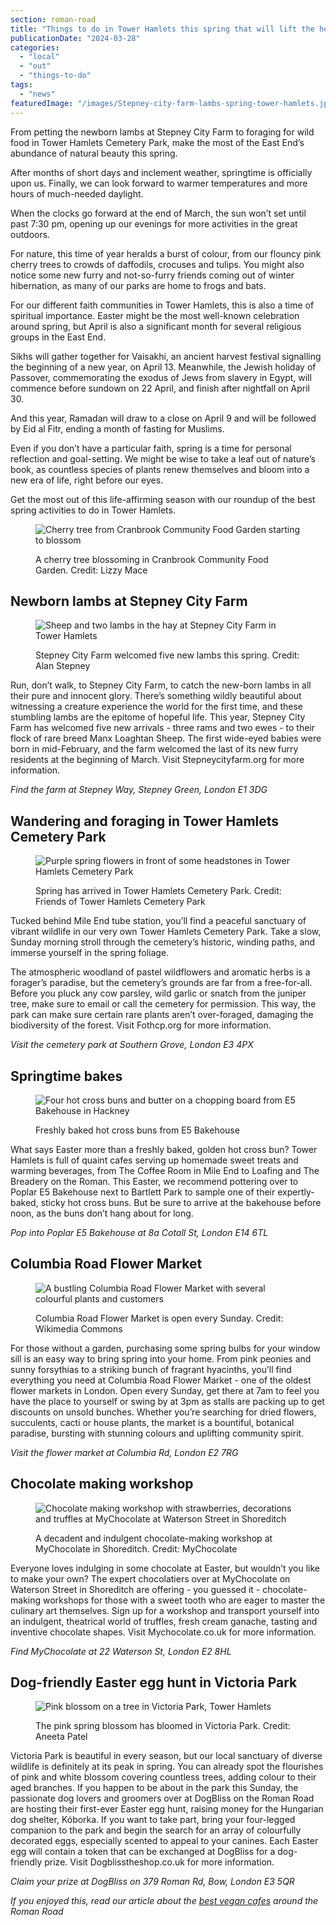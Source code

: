 ```yaml
---
section: roman-road
title: "Things to do in Tower Hamlets this spring that will lift the heart"
publicationDate: "2024-03-28"
categories: 
  - "local"
  - "out"
  - "things-to-do"
tags: 
  - "news"
featuredImage: "/images/Stepney-city-farm-lambs-spring-tower-hamlets.jpg"
---
```


From petting the newborn lambs at Stepney City Farm to foraging for wild food in Tower Hamlets Cemetery Park, make the most of the East End’s abundance of natural beauty this spring. 

After months of short days and inclement weather, springtime is officially upon us. Finally, we can look forward to warmer temperatures and more hours of much-needed daylight.

When the clocks go forward at the end of March, the sun won’t set until past 7:30 pm, opening up our evenings for more activities in the great outdoors.

For nature, this time of year heralds a burst of colour, from our flouncy pink cherry trees to crowds of daffodils, crocuses and tulips. You might also notice some new furry and not-so-furry friends coming out of winter hibernation, as many of our parks are home to frogs and bats.

For our different faith communities in Tower Hamlets, this is also a time of spiritual importance. Easter might be the most well-known celebration around spring, but April is also a significant month for several religious groups in the East End.

Sikhs will gather together for Vaisakhi, an ancient harvest festival signalling the beginning of a new year, on April 13. Meanwhile, the Jewish holiday of Passover, commemorating the exodus of Jews from slavery in Egypt, will commence before sundown on 22 April, and finish after nightfall on April 30.

And this year, Ramadan will draw to a close on April 9 and will be followed by Eid al Fitr, ending a month of fasting for Muslims.

Even if you don’t have a particular faith, spring is a time for personal reflection and goal-setting. We might be wise to take a leaf out of nature’s book, as countless species of plants renew themselves and bloom into a new era of life, right before our eyes.

Get the most out of this life-affirming season with our roundup of the best spring activities to do in Tower Hamlets.

<figure>

![Cherry tree from Cranbrook Community Food Garden starting to blossom](/images/Cranbrook-Community-Garden-Lizzy-Mace-spring-flowers-1024x683.jpg)

<figcaption>

A cherry tree blossoming in Cranbrook Community Food Garden. Credit: Lizzy Mace

</figcaption>

</figure>

## Newborn lambs at Stepney City Farm

<figure>

![Sheep and two lambs in the hay at Stepney City Farm in Tower Hamlets](/images/lambs-sheep-stepney-city-farm-spring-tower-hamlets-1024x683.jpg)

<figcaption>

Stepney City Farm welcomed five new lambs this spring. Credit: Alan Stepney

</figcaption>

</figure>

Run, don’t walk, to Stepney City Farm, to catch the new-born lambs in all their pure and innocent glory. There’s something wildly beautiful about witnessing a creature experience the world for the first time, and these stumbling lambs are the epitome of hopeful life. This year, Stepney City Farm has welcomed five new arrivals - three rams and two ewes - to their flock of rare breed Manx Loaghtan Sheep. The first wide-eyed babies were born in mid-February, and the farm welcomed the last of its new furry residents at the beginning of March. Visit Stepneycityfarm.org for more information. 

_Find the farm at Stepney Way, Stepney Green, London E1 3DG_

## Wandering and foraging in Tower Hamlets Cemetery Park

<figure>

![Purple spring flowers in front of some headstones in Tower Hamlets Cemetery Park](/images/Tower-Hamlets-Cemetery-Park-spring-flowers-1024x683.jpg)

<figcaption>

Spring has arrived in Tower Hamlets Cemetery Park. Credit: Friends of Tower Hamlets Cemetery Park

</figcaption>

</figure>

Tucked behind Mile End tube station, you’ll find a peaceful sanctuary of vibrant wildlife in our very own Tower Hamlets Cemetery Park. Take a slow, Sunday morning stroll through the cemetery’s historic, winding paths, and immerse yourself in the spring foliage.

The atmospheric woodland of pastel wildflowers and aromatic herbs is a forager’s paradise, but the cemetery’s grounds are far from a free-for-all. Before you pluck any cow parsley, wild garlic or snatch from the juniper tree, make sure to email or call the cemetery for permission. This way, the park can make sure certain rare plants aren’t over-foraged, damaging the biodiversity of the forest. Visit Fothcp.org for more information. 

_Visit the cemetery park at Southern Grove, London E3 4PX_

## Springtime bakes 

<figure>

![Four hot cross buns and butter on a chopping board from E5 Bakehouse in Hackney](/images/Hot-cross-buns-poplar-bakehouse-easter-1024x683.jpg)

<figcaption>

Freshly baked hot cross buns from E5 Bakehouse

</figcaption>

</figure>

What says Easter more than a freshly baked, golden hot cross bun? Tower Hamlets is full of quaint cafes serving up homemade sweet treats and warming beverages, from The Coffee Room in Mile End to Loafing and The Breadery on the Roman. This Easter, we recommend pottering over to Poplar E5 Bakehouse next to Bartlett Park to sample one of their expertly-baked, sticky hot cross buns. But be sure to arrive at the bakehouse before noon, as the buns don’t hang about for long.

_Pop into Poplar E5 Bakehouse at 8a Cotall St, London E14 6TL_

## Columbia Road Flower Market

<figure>

![A bustling Columbia Road Flower Market with several colourful plants and customers](/images/Columbia-road-flower-market-spring-1024x683.jpg)

<figcaption>

Columbia Road Flower Market is open every Sunday. Credit: Wikimedia Commons

</figcaption>

</figure>

For those without a garden, purchasing some spring bulbs for your window sill is an easy way to bring spring into your home. From pink peonies and sunny forsythias to a striking bunch of fragrant hyacinths, you’ll find everything you need at Columbia Road Flower Market - one of the oldest flower markets in London. Open every Sunday, get there at 7am to feel you have the place to yourself or swing by at 3pm as stalls are packing up to get discounts on unsold bunches. Whether you’re searching for dried flowers, succulents, cacti or house plants, the market is a bountiful, botanical paradise, bursting with stunning colours and uplifting community spirit.

_Visit the flower market at Columbia Rd, London E2 7RG_

## Chocolate making workshop 

<figure>

![Chocolate making workshop with strawberries, decorations and truffles at MyChocolate at Waterson Street in Shoreditch](/images/MyChocolate-workshop-Waterson-Street-shoreditch-spring-easter-1024x683.jpg)

<figcaption>

A decadent and indulgent chocolate-making workshop at MyChocolate in Shoreditch. Credit: MyChocolate

</figcaption>

</figure>

Everyone loves indulging in some chocolate at Easter, but wouldn’t you like to make your own? The expert chocolatiers over at MyChocolate on Waterson Street in Shoreditch are offering - you guessed it - chocolate-making workshops for those with a sweet tooth who are eager to master the culinary art themselves. Sign up for a workshop and transport yourself into an indulgent, theatrical world of truffles, fresh cream ganache, tasting and inventive chocolate shapes. Visit Mychocolate.co.uk for more information.

_Find MyChocolate at 22 Waterson St, London E2 8HL_

## Dog-friendly Easter egg hunt in Victoria Park 

<figure>

![Pink blossom on a tree in Victoria Park, Tower Hamlets](/images/Victoria-park-cherry-blossom-spring-tower-hamlets-1024x683.jpg)

<figcaption>

The pink spring blossom has bloomed in Victoria Park. Credit: Aneeta Patel

</figcaption>

</figure>

Victoria Park is beautiful in every season, but our local sanctuary of diverse wildlife is definitely at its peak in spring. You can already spot the flourishes of pink and white blossom covering countless trees, adding colour to their aged branches. If you happen to be about in the park this Sunday, the passionate dog lovers and groomers over at DogBliss on the Roman Road are hosting their first-ever Easter egg hunt, raising money for the Hungarian dog shelter, Kóborka. If you want to take part, bring your four-legged companion to the park and begin the search for an array of colourfully decorated eggs, especially scented to appeal to your canines. Each Easter egg will contain a token that can be exchanged at DogBliss for a dog-friendly prize. Visit Dogblisstheshop.co.uk for more information.

_Claim your prize at DogBliss on 379 Roman Rd, Bow, London E3 5QR_

_If you enjoyed this, read our article about the [best vegan cafes](https://romanroadlondon.com/best-local-vegan-vegetarian-cafes-shops/) around the Roman Road_
